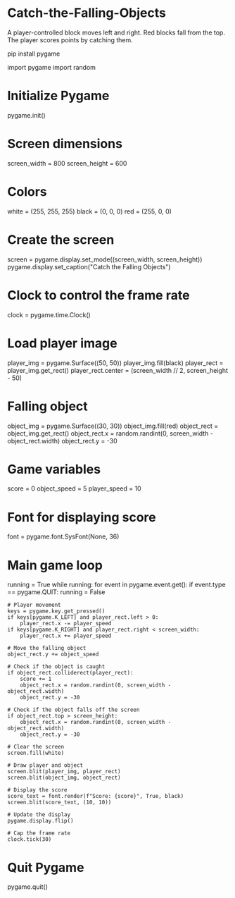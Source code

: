 # Catch-the-Falling-Objects
A player-controlled block moves left and right. Red blocks fall from the top. The player scores points by catching them.

pip install pygame

import pygame
import random

# Initialize Pygame
pygame.init()

# Screen dimensions
screen_width = 800
screen_height = 600

# Colors
white = (255, 255, 255)
black = (0, 0, 0)
red = (255, 0, 0)

# Create the screen
screen = pygame.display.set_mode((screen_width, screen_height))
pygame.display.set_caption("Catch the Falling Objects")

# Clock to control the frame rate
clock = pygame.time.Clock()

# Load player image
player_img = pygame.Surface((50, 50))
player_img.fill(black)
player_rect = player_img.get_rect()
player_rect.center = (screen_width // 2, screen_height - 50)

# Falling object
object_img = pygame.Surface((30, 30))
object_img.fill(red)
object_rect = object_img.get_rect()
object_rect.x = random.randint(0, screen_width - object_rect.width)
object_rect.y = -30

# Game variables
score = 0
object_speed = 5
player_speed = 10

# Font for displaying score
font = pygame.font.SysFont(None, 36)

# Main game loop
running = True
while running:
    for event in pygame.event.get():
        if event.type == pygame.QUIT:
            running = False

    # Player movement
    keys = pygame.key.get_pressed()
    if keys[pygame.K_LEFT] and player_rect.left > 0:
        player_rect.x -= player_speed
    if keys[pygame.K_RIGHT] and player_rect.right < screen_width:
        player_rect.x += player_speed

    # Move the falling object
    object_rect.y += object_speed

    # Check if the object is caught
    if object_rect.colliderect(player_rect):
        score += 1
        object_rect.x = random.randint(0, screen_width - object_rect.width)
        object_rect.y = -30

    # Check if the object falls off the screen
    if object_rect.top > screen_height:
        object_rect.x = random.randint(0, screen_width - object_rect.width)
        object_rect.y = -30

    # Clear the screen
    screen.fill(white)

    # Draw player and object
    screen.blit(player_img, player_rect)
    screen.blit(object_img, object_rect)

    # Display the score
    score_text = font.render(f"Score: {score}", True, black)
    screen.blit(score_text, (10, 10))

    # Update the display
    pygame.display.flip()

    # Cap the frame rate
    clock.tick(30)

# Quit Pygame
pygame.quit()

